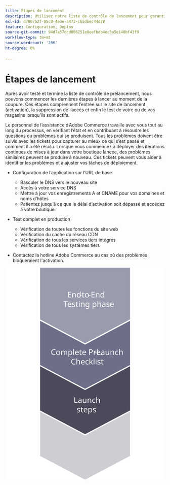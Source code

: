 ```yaml
---
title: Étapes de lancement
description: Utilisez notre liste de contrôle de lancement pour garantir une mise en oeuvre fluide du site Adobe Commerce.
exl-id: d7807b2f-85c0-4e3e-a473-c65dbec44d28
feature: Configuration, Deploy
source-git-commit: 94d7a57dcd006251e8eefbdb4ec3a5e140bf43f9
workflow-type: tm+mt
source-wordcount: '206'
ht-degree: 0%

---
```


# Étapes de lancement

Après avoir testé et terminé la liste de contrôle de prélancement, nous pouvons commencer les dernières étapes à lancer au moment de la coupure. Ces étapes comprennent l’entrée sur le site de lancement (activation), la suppression de l’accès et enfin le test de votre ou de vos magasins lorsqu’ils sont actifs.

Le personnel de l’assistance d’Adobe Commerce travaille avec vous tout au long du processus, en vérifiant l’état et en contribuant à résoudre les questions ou problèmes qui se produisent. Tous les problèmes doivent être suivis avec les tickets pour capturer au mieux ce qui s’est passé et comment il a été résolu. Lorsque vous commencez à déployer des itérations continues de mises à jour dans votre boutique lancée, des problèmes similaires peuvent se produire à nouveau. Ces tickets peuvent vous aider à identifier les problèmes et à ajuster vos tâches de déploiement.

- Configuration de l’application sur l’URL de base
   - Basculer le DNS vers le nouveau site
   - Accès à votre service DNS
   - Mettre à jour vos enregistrements A et CNAME pour vos domaines et noms d’hôtes
   - Patientez jusqu’à ce que le délai d’activation soit dépassé et accédez à votre boutique.

- Test complet en production
   - Vérification de toutes les fonctions du site web
   - Vérification du cache du réseau CDN
   - Vérification de tous les services tiers intégrés
   - Vérification de tous les systèmes tiers

- Contactez la hotline Adobe Commerce au cas où des problèmes bloqueraient l&#39;activation.

![Diagramme présentant la phase 3 du processus de lancement](../../assets/playbooks/launch-steps-3.svg)
